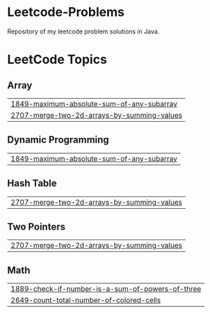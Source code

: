 # Leetcode-Problems
Repository of my leetcode problem solutions in Java.

<!---LeetCode Topics Start-->
# LeetCode Topics
## Array
|  |
| ------- |
| [1849-maximum-absolute-sum-of-any-subarray](https://github.com/Anay-Patil/Leetcode-Problems/tree/master/1849-maximum-absolute-sum-of-any-subarray) |
| [2707-merge-two-2d-arrays-by-summing-values](https://github.com/Anay-Patil/Leetcode-Problems/tree/master/2707-merge-two-2d-arrays-by-summing-values) |
## Dynamic Programming
|  |
| ------- |
| [1849-maximum-absolute-sum-of-any-subarray](https://github.com/Anay-Patil/Leetcode-Problems/tree/master/1849-maximum-absolute-sum-of-any-subarray) |
## Hash Table
|  |
| ------- |
| [2707-merge-two-2d-arrays-by-summing-values](https://github.com/Anay-Patil/Leetcode-Problems/tree/master/2707-merge-two-2d-arrays-by-summing-values) |
## Two Pointers
|  |
| ------- |
| [2707-merge-two-2d-arrays-by-summing-values](https://github.com/Anay-Patil/Leetcode-Problems/tree/master/2707-merge-two-2d-arrays-by-summing-values) |
## Math
|  |
| ------- |
| [1889-check-if-number-is-a-sum-of-powers-of-three](https://github.com/Anay-Patil/Leetcode-Problems/tree/master/1889-check-if-number-is-a-sum-of-powers-of-three) |
| [2649-count-total-number-of-colored-cells](https://github.com/Anay-Patil/Leetcode-Problems/tree/master/2649-count-total-number-of-colored-cells) |
<!---LeetCode Topics End-->
